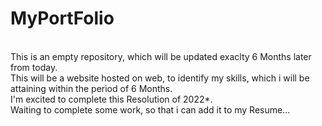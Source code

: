 # MyPortFolio
<br>This is an empty repository, which will be updated exaclty 6 Months later from today.
<br>This will be a website hosted on web, to identify my skills, which i will be attaining within the period of 6 Months.
<br>I'm excited to complete this Resolution of 2022*.
<br>Waiting to complete some work, so that i can add it to my Resume...
